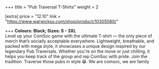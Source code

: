+++
title = "Pub Traversal T-Shirts"
weight = 2

[extra]
price = "12.10"
link = "https://www.warwicksu.com/shop/product/10305080/"

+++
**Colours: Black; Sizes: S - 3XL**<br>
Level up your ComSoc game with the ultimate T-shirt — the only piece of merch that’s socially acceptable everywhere. Lightweight, breathable, and packed with mega style, it showcases a unique design inspired by our legendary Pub Traversals. Whether you're on the move or just chilling, it helps you keep track of the group and rep ComSoc with pride. Join the tradition. Traverse those pubs in style 😁. We are comsoc, we are family